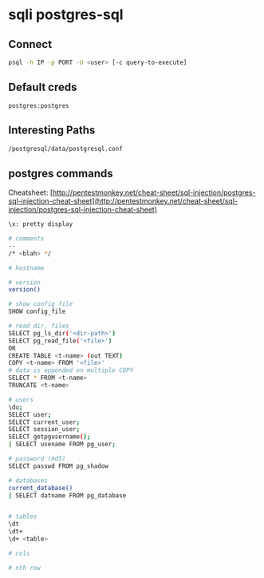 # sqli postgres-sql

## Connect

```bash
psql -h IP -p PORT -U <user> [-c query-to-execute]
```

## Default creds

```
postgres:postgres
```

## Interesting Paths

```bash
/postgresql/data/postgresql.conf
```

## postgres commands

Cheatsheet: [http://pentestmonkey.net/cheat-sheet/sql-injection/postgres-sql-injection-cheat-sheet](http://pentestmonkey.net/cheat-sheet/sql-injection/postgres-sql-injection-cheat-sheet)

```bash
\x: pretty display

# comments
--
/* <blah> */

# hostname

# version
version()

# show config file
SHOW config_file

# read dir, files
SELECT pg_ls_dir('<dir-path>')
SELECT pg_read_file('<file>')
OR
CREATE TABLE <t-name> (out TEXT)
COPY <t-name> FROM '<file>'
# data is appended on multiple COPY
SELECT * FROM <t-name>
TRUNCATE <t-name> 

# users
\du;
SELECT user;
SELECT current_user;
SELECT session_user;
SELECT getpgusername();
| SELECT usename FROM pg_user;

# password (md5)
SELECT passwd FROM pg_shadow

# databases
current_database()
| SELECT datname FROM pg_database


# tables
\dt
\dt+
\d+ <table>

# cols

# nth row
```
